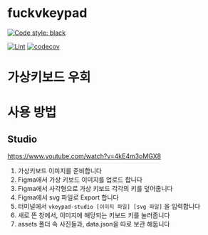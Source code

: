 # fuckvkeypad

[![Code style: black](https://img.shields.io/badge/code%20style-black-000000.svg)](https://github.com/psf/black)


[![Lint](https://github.com/soulee-dev/FuckVkeyPad/actions/workflows/black.yml/badge.svg)](https://github.com/soulee-dev/FuckVkeyPad/actions/workflows/black.yml)
[![codecov](https://codecov.io/gh/soulee-dev/FuckVkeyPad/branch/main/graph/badge.svg?token=V3MK4N5X5X)](https://codecov.io/gh/soulee-dev/FuckVkeyPad)

# 가상키보드 우회
# 사용 방법
## Studio
https://www.youtube.com/watch?v=4kE4m3oMGX8

1. 가상키보드 이미지를 준비합니다
2. Figma에서 가상 키보드 이미지를 업로드 합니다
3. Figma에서 사각형으로 가상 키보드 각각의 키를 덮어줍니다
4. Figma에서 svg 파일로 Export 합니다
5. 터미널에서 ``vkeypad-studio [이미지 파일] [svg 파일]`` 을 입력합니다
6. 새로 뜬 창에서, 이미지에 해당되는 키보드 키를 눌러줍니다
7. assets 폴더 속 사진들과, data.json을 따로 보관 해둡니다
